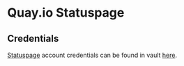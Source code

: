 # Quay.io Statuspage

## Credentials

[Statuspage](https://manage.statuspage.io/) account credentials can be found in vault [here](https://vault.devshift.net/ui/vault/secrets/app-sre/show/creds/status.redhat.com).
